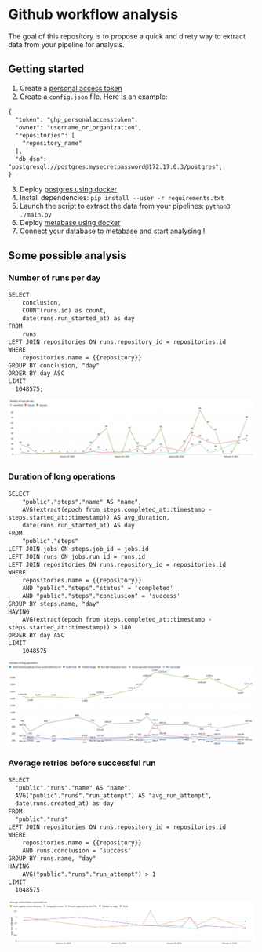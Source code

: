 Github workflow analysis
========================

The goal of this repository is to propose a quick and direty way to extract data from your pipeline for analysis.

## Getting started

1. Create a [personal access token](https://docs.github.com/en/authentication/keeping-your-account-and-data-secure/managing-your-personal-access-tokens#creating-a-fine-grained-personal-access-token)
2. Create a `config.json` file. Here is an example:
```
{
  "token": "ghp_personalaccesstoken",
  "owner": "username_or_organization",
  "repositories": [
    "repository_name"
  ],
  "db_dsn": "postgresql://postgres:mysecretpassword@172.17.0.3/postgres",
}
```
3. Deploy [postgres using docker](https://hub.docker.com/_/postgres)
4. Install dependencies: `pip install --user -r requirements.txt`
5. Launch the script to extract the data from your pipelines: `python3 ./main.py`
6. Deploy [metabase using docker](https://hub.docker.com/r/metabase/metabase)
7. Connect your database to metabase and start analysing !

## Some possible analysis

### Number of runs per day
```
SELECT
    conclusion,
    COUNT(runs.id) as count,
    date(runs.run_started_at) as day
FROM
    runs
LEFT JOIN repositories ON runs.repository_id = repositories.id
WHERE
    repositories.name = {{repository}}
GROUP BY conclusion, "day"
ORDER BY day ASC
LIMIT
  1048575;
```

![number of runs per day](screenshots/runs.jpeg)

### Duration of long operations
```
SELECT
    "public"."steps"."name" AS "name",
    AVG(extract(epoch from steps.completed_at::timestamp - steps.started_at::timestamp)) AS avg_duration,
    date(runs.run_started_at) AS day
FROM
    "public"."steps"
LEFT JOIN jobs ON steps.job_id = jobs.id
LEFT JOIN runs ON jobs.run_id = runs.id
LEFT JOIN repositories ON runs.repository_id = repositories.id
WHERE
    repositories.name = {{repository}}
    AND "public"."steps"."status" = 'completed'
    AND "public"."steps"."conclusion" = 'success'
GROUP BY steps.name, "day"
HAVING
    AVG(extract(epoch from steps.completed_at::timestamp - steps.started_at::timestamp)) > 180
ORDER BY day ASC
LIMIT
    1048575
```

![Duration of long operations](screenshots/long-ops.jpeg)

### Average retries before successful run
```
SELECT
  "public"."runs"."name" AS "name",
  AVG("public"."runs"."run_attempt") AS "avg_run_attempt",
  date(runs.created_at) as day
FROM
  "public"."runs"
LEFT JOIN repositories ON runs.repository_id = repositories.id
WHERE
    repositories.name = {{repository}}
    AND runs.conclusion = 'success'
GROUP BY runs.name, "day"
HAVING
    AVG("public"."runs"."run_attempt") > 1
LIMIT
  1048575
```

![Average retries](screenshots/retries.jpeg)
